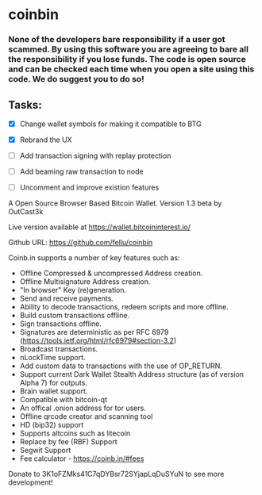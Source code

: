 coinbin
=======

### None of the developers bare responsibility if a user got scammed. By using this software you are agreeing to bare all the responsibility if you lose funds. The code is open source and can be checked each time when you open a site using this code. We do suggest you to do so!

## Tasks:

- [x] Change wallet symbols for making it compatible to BTG

- [x] Rebrand the UX

- [ ] Add transaction signing with replay protection

- [ ] Add beaming raw transaction to node

- [ ] Uncomment and improve existion features

A Open Source Browser Based Bitcoin Wallet. Version 1.3 beta by OutCast3k

Live version available at https://wallet.bitcoininterest.io/

Github URL: https://github.com/fellu/coinbin

Coinb.in supports a number of key features such as: 

- Offline Compressed & uncompressed Address creation.
- Offline Multisignature Address creation.
- "In browser" Key (re)generation. 
- Send and receive payments.
- Ability to decode transactions, redeem scripts and more offline.
- Build custom transactions offline.
- Sign transactions offline.
- Signatures are deterministic as per RFC 6979 (https://tools.ietf.org/html/rfc6979#section-3.2)
- Broadcast transactions.
- nLockTime support.
- Add custom data to transactions with the use of OP_RETURN.
- Support current Dark Wallet Stealth Address structure (as of version Alpha 7) for outputs.
- Brain wallet support.
- Compatible with bitcoin-qt
- An offical .onion address for tor users.
- Offline qrcode creator and scanning tool
- HD (bip32) support
- Supports altcoins such as litecoin
- Replace by fee (RBF) Support
- Segwit Support
- Fee calculator - https://coinb.in/#fees

Donate to 3K1oFZMks41C7qDYBsr72SYjapLqDuSYuN to see more development!
